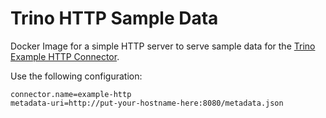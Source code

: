 # Trino HTTP Sample Data

Docker Image for a simple HTTP server to serve sample data for the [Trino Example HTTP Connector](https://trino.io/docs/current/develop/example-http.html).

Use the following configuration:

```
connector.name=example-http
metadata-uri=http://put-your-hostname-here:8080/metadata.json
```
